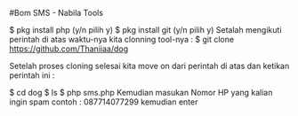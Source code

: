 #Bom SMS - Nabila Tools

$ pkg install php (y/n pilih y)
$ pkg install git (y/n pilih y)
Setalah mengikuti perintah di atas waktu-nya kita clonning tool-nya :
$ git clone https://github.com/Thaniiaa/dog

Setelah proses cloning selesai kita move on dari perintah di atas dan ketikan perintah ini :

$ cd dog
$ ls
$ php sms.php
Kemudian masukan Nomor HP yang kalian ingin spam contoh : 087714077299 kemudian enter
